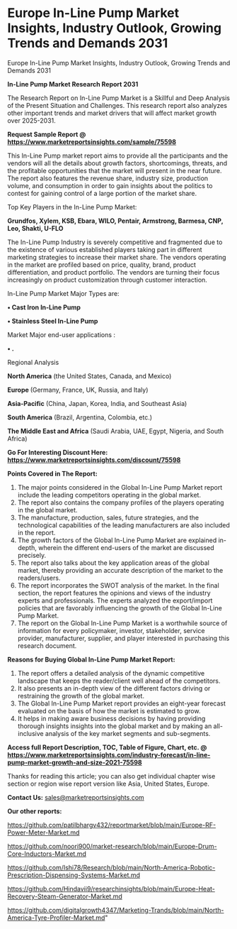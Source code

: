 # Europe In-Line Pump Market Insights, Industry Outlook, Growing Trends and Demands 2031
Europe In-Line Pump Market Insights, Industry Outlook, Growing Trends and Demands 2031

<strong>In-Line Pump Market Research Report 2031</strong>

The Research Report on In-Line Pump Market is a Skillful and Deep Analysis of the Present Situation and Challenges. This research report also analyzes other important trends and market drivers that will affect market growth over 2025-2031.

<strong>Request Sample Report @ <a href=https://www.marketreportsinsights.com/sample/75598>https://www.marketreportsinsights.com/sample/75598</a></strong>

This In-Line Pump market report aims to provide all the participants and the vendors will all the details about growth factors, shortcomings, threats, and the profitable opportunities that the market will present in the near future. The report also features the revenue share, industry size, production volume, and consumption in order to gain insights about the politics to contest for gaining control of a large portion of the market share.

Top Key Players in the In-Line Pump Market:

<strong>Grundfos, Xylem, KSB, Ebara, WILO, Pentair, Armstrong, Barmesa, CNP, Leo, Shakti, U-FLO</strong>

The In-Line Pump Industry is severely competitive and fragmented due to the existence of various established players taking part in different marketing strategies to increase their market share. The vendors operating in the market are profiled based on price, quality, brand, product differentiation, and product portfolio. The vendors are turning their focus increasingly on product customization through customer interaction.

In-Line Pump Market Major Types are:

<strong>• Cast Iron In-Line Pump

• Stainless Steel In-Line Pump</strong>

Market Major end-user applications :

<strong>• .</strong>

Regional Analysis

</u><strong><b>North America</b></strong> (the United States, Canada, and Mexico)

<strong><b>Europe </b></strong>(Germany, France, UK, Russia, and Italy)

<strong><b>Asia-Pacific</b></strong> (China, Japan, Korea, India, and Southeast Asia)

<strong><b>South America</b></strong> (Brazil, Argentina, Colombia, etc.)

<strong><b>The Middle East and Africa</b></strong> (Saudi Arabia, UAE, Egypt, Nigeria, and South Africa)

<strong>Go For Interesting Discount Here: <a href=https://www.marketreportsinsights.com/discount/75598>https://www.marketreportsinsights.com/discount/75598</a></strong>

<strong>Points Covered in The Report:</strong>
<ol>
  <li>The major points considered in the Global In-Line Pump Market report include the leading competitors operating in the global market.</li>
  <li>The report also contains the company profiles of the players operating in the global market.</li>
  <li>The manufacture, production, sales, future strategies, and the technological capabilities of the leading manufacturers are also included in the report.</li>
  <li>The growth factors of the Global In-Line Pump Market are explained in-depth, wherein the different end-users of the market are discussed precisely.</li>
  <li>The report also talks about the key application areas of the global market, thereby providing an accurate description of the market to the readers/users.</li>
  <li>The report incorporates the SWOT analysis of the market. In the final section, the report features the opinions and views of the industry experts and professionals. The experts analyzed the export/import policies that are favorably influencing the growth of the Global In-Line Pump Market.</li>
  <li>The report on the Global In-Line Pump Market is a worthwhile source of information for every policymaker, investor, stakeholder, service provider, manufacturer, supplier, and player interested in purchasing this research document.</li>
</ol>
<strong>Reasons for Buying Global In-Line Pump Market Report:</strong>

<ol>
  <li>The report offers a detailed analysis of the dynamic competitive landscape that keeps the reader/client well ahead of the competitors.</li>
  <li>It also presents an in-depth view of the different factors driving or restraining the growth of the global market.</li>
  <li>The Global In-Line Pump Market report provides an eight-year forecast evaluated on the basis of how the market is estimated to grow.</li>
  <li>It helps in making aware business decisions by having providing thorough insights insights into the global market and by making an all-inclusive analysis of the key market segments and sub-segments.</li>
</ol>
<strong>Access full Report Description, TOC, Table of Figure, Chart, etc. @ <a href=https://www.marketreportsinsights.com/industry-forecast/in-line-pump-market-growth-and-size-2021-75598>https://www.marketreportsinsights.com/industry-forecast/in-line-pump-market-growth-and-size-2021-75598</a></strong>


Thanks for reading this article; you can also get individual chapter wise section or region wise report version like Asia, United States, Europe.

<strong>Contact Us:</strong>
sales@marketreportsinsights.com

<strong>Our other reports:</strong>

<a href=https://github.com/patilbhargv432/reportmarket/blob/main/Europe-RF-Power-Meter-Market.md>https://github.com/patilbhargv432/reportmarket/blob/main/Europe-RF-Power-Meter-Market.md</a>

<a href=https://github.com/noori900/market-research/blob/main/Europe-Drum-Core-Inductors-Market.md>https://github.com/noori900/market-research/blob/main/Europe-Drum-Core-Inductors-Market.md</a>

<a href=https://github.com/Ishi78/Research/blob/main/North-America-Robotic-Prescription-Dispensing-Systems-Market.md>https://github.com/Ishi78/Research/blob/main/North-America-Robotic-Prescription-Dispensing-Systems-Market.md</a>

<a href=https://github.com/Hindavii9/researchinsights/blob/main/Europe-Heat-Recovery-Steam-Generator-Market.md>https://github.com/Hindavii9/researchinsights/blob/main/Europe-Heat-Recovery-Steam-Generator-Market.md</a>

<a href=https://github.com/digitalgrowth4347/Marketing-Trands/blob/main/North-America-Tyre-Profiler-Market.md>https://github.com/digitalgrowth4347/Marketing-Trands/blob/main/North-America-Tyre-Profiler-Market.md</a>"
